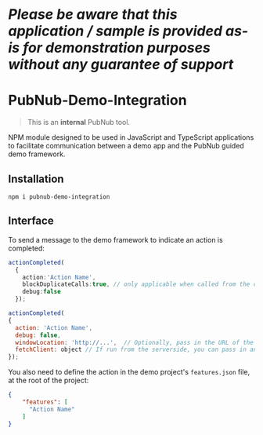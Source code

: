 *Please be aware that this application / sample is provided as-is for demonstration purposes without any guarantee of support*
=========================================================

# PubNub-Demo-Integration

> This is an **internal** PubNub tool.

NPM module designed to be used in JavaScript and TypeScript applications to facilitate communication between a demo app and the PubNub guided demo framework.

## Installation

`npm i pubnub-demo-integration`

## Interface

To send a message to the demo framework to indicate an action is completed:

```typescript
actionCompleted(
  {
    action:'Action Name', 
    blockDuplicateCalls:true, // only applicable when called from the clientside
    debug:false
  });
```

```javascript
actionCompleted(
{
  action: 'Action Name',
  debug: false,
  windowLocation: 'http://...',  // Optionally, pass in the URL of the current page so the identifier can be determined from the query string
  fetchClient: object // If run from the serverside, you can pass in an HTTP client for the module to use.  Clientside will use fetch()
});
```

You also need to define the action in the demo project's `features.json` file, at the root of the project:

```json
{
    "features": [
      "Action Name"
    ]
}
```

